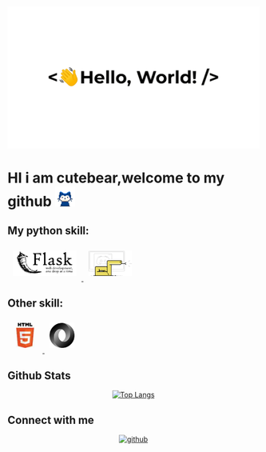 ![HI THERE👋](https://github.com/cutebear0123/cutebear0123/blob/main/hello%20world.gif?raw=true "Hi there ")
# HI i am cutebear,welcome to my github <img src="https://github.com/cutebear0123/cutebear0123/blob/main/mona-whisper.gif?raw=true" width="40" height="40" />

## My python skill:

<div>
<a href="https://flask.palletsprojects.com/en/2.0.x/" target="_blank">
<img style="margin: 10px" src="https://github.com/cutebear0123/cutebear0123/blob/main/flask.png?raw=true" alt="flask" height="50" />  
</a>

<a href="https://discordpy.readthedocs.io/en/stable/" target="_blank">
<img style="margin: 10px" src="https://raw.githubusercontent.com/cutebear0123/cutebear0123/9b7c393db848715b891f7190f6f158cf6a51be41/discordpy.svg" alt="discord.py"height="50" /> 
</a>
</div>

## Other skill:

<div>
<a href='https://html.spec.whatwg.org/' target="_blank">
<img style="margin: 10px" src="https://github.com/cutebear0123/cutebear0123/blob/main/html.jpeg?raw=true" alt="html" height="50" />  
</a>

<a href='https://www.json.org/' target='_blank'>
<img style="margin: 10px" src="https://github.com/cutebear0123/cutebear0123/blob/main/json.gif?raw=true" alt="json"height="50" /> 
</a>
</div>

## Github Stats  

<div align="center">
<p><a href="https://github.com/cutebear0123"><img src="https://github-readme-stats.vercel.app/api?username=cutebear0123" alt="Top Langs"></a></p></div>  

## Connect with me  

<div align="center">
<a href="https://github.com/cutebear0123" target="_blank">
<img src=https://img.shields.io/badge/github-%2324292e.svg?&style=for-the-badge&logo=github&logoColor=white alt=github style="margin-bottom: 5px;" />
</a>
</div>


